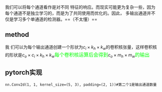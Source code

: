我们可以将每个通道看作是对不同 特征的响应。⽽现实可能更为复杂⼀些，因为每个通道不是独⽴学习的，⽽是为了共同使⽤⽽优化的。因此， 多输出通道并不仅是学习多个单通道的检测器。==（不太懂）==

## method

我 们可以为每个输出通道创建⼀个形状为$c_i × k_h × k_w$的卷积核张量，这样卷积核的形状是$c_o × c_i × k_h × k_w$<font color="00FF00" size="3">每个卷积核运算后会得到</font>$c_o \times m_h \times m_w$<font color="00FF00" size="3">的输出</font>

## pytorch实现

	nn.Conv2d(1, 1, kernel_size=(5, 3), padding=(2, 1))#第二个1是输出通道数量
